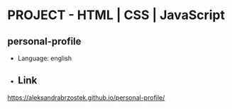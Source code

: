 # PROJECT - HTML | CSS | JavaScript
## personal-profile
* Language: english
* ## Link
https://aleksandrabrzostek.github.io/personal-profile/
